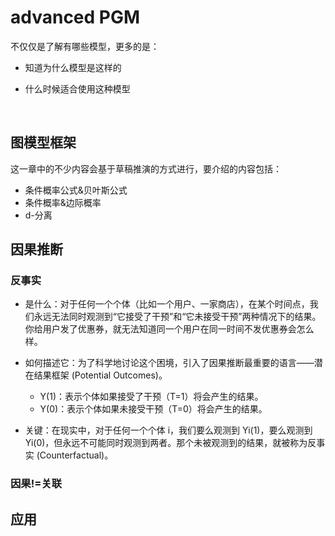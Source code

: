 # advanced PGM

不仅仅是了解有哪些模型，更多的是：

* 知道为什么模型是这样的

* 什么时候适合使用这种模型

<br>

## 图模型框架
这一章中的不少内容会基于草稿推演的方式进行，要介绍的内容包括：
* 条件概率公式&贝叶斯公式
* 条件概率&边际概率
* d-分离


## 因果推断
### 反事实
* 是什么：对于任何一个个体（比如一个用户、一家商店），在某个时间点，我们永远无法同时观测到“它接受了干预”和“它未接受干预”两种情况下的结果。你给用户发了优惠券，就无法知道同一个用户在同一时间不发优惠券会怎么样。
* 如何描述它：为了科学地讨论这个困境，引入了因果推断最重要的语言——潜在结果框架 (Potential Outcomes)。
    * Y(1)：表示个体如果接受了干预（T=1）将会产生的结果。
    * Y(0)：表示个体如果未接受干预（T=0）将会产生的结果。

* 关键：在现实中，对于任何一个个体 i，我们要么观测到 Yi(1)，要么观测到 Yi(0)，但永远不可能同时观测到两者。那个未被观测到的结果，就被称为反事实 (Counterfactual)。

### 因果!=关联


## 应用
